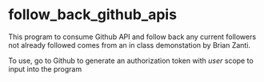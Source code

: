 # follow_back_github_apis

This program to consume Github API and follow back any current followers not already followed 
comes from an in class demonstation by Brian Zanti.

To use, go to Github to generate an authorization token with _user_ scope to input into the program
